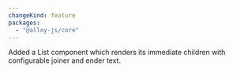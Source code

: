 ```yaml
---
changeKind: feature
packages:
  - "@alloy-js/core"
---
```


Added a List component which renders its immediate children with configurable joiner and ender text.